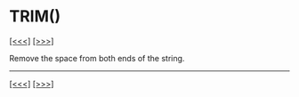 # TRIM()

[\[\<\<\<\]](ug_25.198.md) [\[\>\>\>\]](ug_25.200.md)

Remove the space from both ends of the string.

-----

[\[\<\<\<\]](ug_25.198.md) [\[\>\>\>\]](ug_25.200.md)
